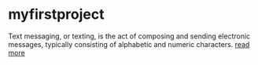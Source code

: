 # myfirstproject
Text  messaging, or texting, is the act of composing and sending electronic messages, typically consisting of alphabetic and numeric characters.
[read more](Text%20messaging%20-%20Wikipediahttps://en.wikipedia.org%20%E2%80%BA%20wiki%20%E2%80%BA)

